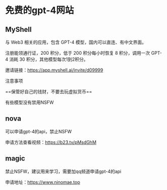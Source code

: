 # 免费的gpt-4网站

## MyShell

与 Web3 相关的应用，包含 GPT-4 模型，国内可以直连、有中文界面。

注册能领通行证，200 积分，低于 200 积分每小时恢复 8 积分，调用一次 GPT-4 消耗 30 积分，其他模型每次1到2积分。

邀请链接：https://app.myshell.ai/invite/d09999

注意事项

 ==保管好自己的钱财，不要去玩虚拟货币==

有些模型没有禁用NSFW

## nova

可以申请gpt-4的api，禁止NSFW

申请方法查看视频：https://b23.tv/pMsdGhM

## magic

禁止NSFW，建议用来学习，需要加qq频道申请gpt-4的api

申请地址：https://www.ninomae.top